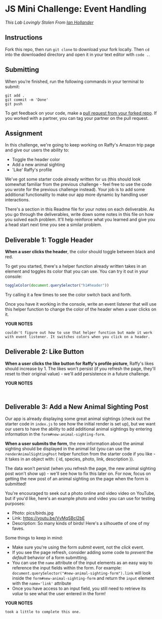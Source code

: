# JS Mini Challenge: Event Handling

*This Lab Lovingly Stolen From [Ian Hollander](https://github.com/ihollander)*

## Instructions

Fork this repo, then run `git clone` to download your fork locally. Then `cd` into the downloaded directory and open it in your text editor with `code .`.

## Submitting

When you’re finished, run the following commands in your terminal to submit:

```
git add .
git commit -m 'Done'
git push
```

To get feedback on your code, make a [pull request from your forked repo](https://docs.github.com/en/github/collaborating-with-issues-and-pull-requests/creating-a-pull-request-from-a-fork). If you worked with a partner, you can tag your partner on the pull request.

## Assignment

In this challenge, we're going to keep working on Raffy's Amazon trip page and give our users the ability to:

- Toggle the header color
- Add a new animal sighting
- 'Like' Raffy's profile 

We've got some starter code already written for us (this should look somewhat familiar from the previous challenge - feel free to use the code you wrote for the previous challenge instead). Your job is to add some additional functionality to make our app more dynamic by handling user interactions.

There's a section in this Readme file for your notes on each deliverable. As you go through the deliverables, write down some notes in this file on how you solved each problem. It'll help reinforce what you learned and give you a head start next time you see a similar problem.

## Deliverable 1: Toggle Header

**When a user clicks the header**, the color should toggle between black and red. 

To get you started, there's a helper function already written takes in an element and toggles its color that you can use. You can try it out in your console:

```js
toggleColor(document.querySelector("h1#header"))
```

Try calling it a few times to see the color switch back and forth. 

Once you have it working in the console, write an event listener that will use this helper function to change the color of the header when a user clicks on it.

**YOUR NOTES**
```
couldn't figure out how to use that helper function but made it work with event listener. It switches colors when you click on a header. 
```

## Deliverable 2: Like Button

**When a user clicks the like button for Raffy's profile picture**, Raffy's likes should increase by 1. The likes won't persist (if you refresh the page, they'll reset to their original value) - we'll add persistence in a future challenge.

**YOUR NOTES**
```


```

## Deliverable 3: Add a New Animal Sighting Post

Our app is already displaying some great animal sightings (check out the starter code in `index.js` to see how the initial render is set up), but we want our users to have the ability to add additional animal sightings by entering information in the `form#new-animal-sighting-form`.

**When a user submits the form**, the new information about the animal sighting should be displayed in the animal list (you can use the `renderAnimalSightingPost` helper function from the starter code if you like - it takes in an object with: { id, species, photo, link, description }).

The data won't persist (when you refresh the page, the new animal sighting post won't show up) - we'll see how to fix this later on. For now, focus on getting the new post of an animal sighting on the page when the form is submitted!

You're encouraged to seek out a photo online and video video on YouTube, but if you'd like, here's an example photo and video you can use for testing purposes:

- Photo: pics/birds.jpg
- Link: https://youtu.be/VvMqSBcl2bE
- Description: So many kinds of birds! Here's a silhouette of one of my faves.

Some things to keep in mind:

- Make sure you're using the form *submit* event, not the *click* event.
- If you see the page refresh, consider adding some code to *prevent* the *default* behavior of a form submitting.
- You can use the `name` attribute of the input elements as an easy way to reference the input fields within the form. For example: `document.querySelector("#new-animal-sighting-form").link` will look inside the `form#new-animal-sighting-form` and return the `input` element with the `name='link'` attribute
- Once you have access to an input field, you still need to retrieve its *value* to see what the user entered in the form!

**YOUR NOTES**
```
took a little to complete this one. 

```

